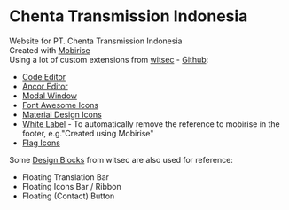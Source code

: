 # Chenta Transmission Indonesia

Website for PT. Chenta Transmission Indonesia  
Created with [Mobirise](https://mobirise.com/)  
Using a lot of custom extensions from [witsec](https://www.witsec.nl/) - [Github](https://github.com/witsec):
* [Code Editor](https://www.witsec.nl/extension-code-editor.html)
* [Ancor Editor](https://www.witsec.nl/extension-anchor-editor.html)
* [Modal Window](https://www.witsec.nl/extension-modal-window.html)
* [Font Awesome Icons](https://www.witsec.nl/extension-additional-icons.html#font-awesome-icons)
* [Material Design Icons](https://www.witsec.nl/extension-additional-icons.html#material-design-icons)
* [White Label](https://witsec.nl/extension-white-label.html) - To automatically remove the reference to mobirise in the footer, e.g."Created using Mobirise"
* [Flag Icons](https://witsec.nl/extension-additional-icons.html#flag-icons)

Some [Design Blocks](https://witsec.nl/extension-design-blocks.html)  from witsec are also used for reference:
* Floating Translation Bar
* Floating Icons Bar / Ribbon
* Floating (Contact) Button
